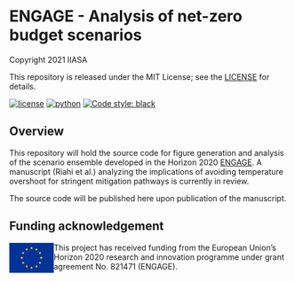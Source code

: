 # ENGAGE - Analysis of net-zero budget scenarios

Copyright 2021 IIASA

This repository is released under the MIT License;
see the [LICENSE](LICENSE) for details.

[![license](https://img.shields.io/github/license/iiasa/ENGAGE-netzero-analysis)](https://github.com/iiasa/ENGAGE-netzero-analysis/blob/main/LICENSE)
[![python](https://img.shields.io/badge/python-3.7_|_3.8_|_3.9-blue?logo=python&logoColor=white)](https://github.com/iiasa/ENGAGE-netzero-analysis)
[![Code style: black](https://img.shields.io/badge/code%20style-black-000000.svg)](https://github.com/psf/black)

## Overview

This repository will hold the source code for figure generation and analysis of the
scenario ensemble developed in the Horizon 2020 [ENGAGE](http://www.engage-climate.org).
A manuscript (Riahi et al.) analyzing the implications of avoiding temperature overshoot
for stringent mitigation pathways is currently in review.

The source code will be published here upon publication of the manuscript.

## Funding acknowledgement

<img src="./_static/EU-logo.jpg" width="80" height="54" align="left" alt="EU logo" />
This project has received funding from the European Union’s Horizon 2020 research
and innovation programme under grant agreement No. 821471 (ENGAGE).
